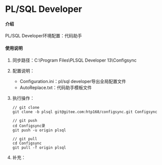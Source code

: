 ﻿# PL/SQL Developer

#### 介绍
PL/SQL Developer环境配置：代码助手

#### 使用说明

1.  同步路径：C:\Program Files\PLSQL Developer 13\Configsync

2.  配置说明：
    * Configuration.ini：pl/sql developer导出全局配置文件
    * AutoReplace.txt：代码助手模板文件

3.  执行操作：
    ```git
    // git clone
    git clone -b plsql git@gitee.com:htp168/configsync.git Configsync
    
    // git push
    cd Configsync录
    git push -u origin plsql
    
    // git pull
    cd Configsync
    git pull -f origin plsql
    
    ```

4.  补充：